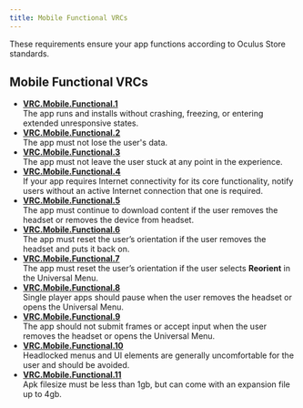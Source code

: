 ```yaml
---
title: Mobile Functional VRCs
---
```


These requirements ensure your app functions according to Oculus Store standards. 

## Mobile Functional VRCs

* **[VRC.Mobile.Functional.1](/distribute/latest/concepts/vrc-mobile-functional-1/)**  
The app runs and installs without crashing, freezing, or entering extended unresponsive states.
* **[VRC.Mobile.Functional.2](/distribute/latest/concepts/vrc-mobile-functional-2/)**  
The app must not lose the user's data.
* **[VRC.Mobile.Functional.3](/distribute/latest/concepts/vrc-mobile-functional-3/)**  
The app must not leave the user stuck at any point in the experience.
* **[VRC.Mobile.Functional.4](/distribute/latest/concepts/vrc-mobile-functional-4/)**  
If your app requires Internet connectivity for its core functionality, notify users without an active Internet connection that one is required.
* **[VRC.Mobile.Functional.5](/distribute/latest/concepts/vrc-mobile-functional-5/)**  
The app must continue to download content if the user removes the headset or removes the device from headset.
* **[VRC.Mobile.Functional.6](/distribute/latest/concepts/vrc-mobile-functional-6/)**  
The app must reset the user’s orientation if the user removes the headset and puts it back on.
* **[VRC.Mobile.Functional.7](/distribute/latest/concepts/vrc-mobile-functional-7/)**  
The app must reset the user’s orientation if the user selects **Reorient** in the Universal Menu.
* **[VRC.Mobile.Functional.8](/distribute/latest/concepts/vrc-mobile-functional-8/)**  
Single player apps should pause when the user removes the headset or opens the Universal Menu.
* **[VRC.Mobile.Functional.9](/distribute/latest/concepts/vrc-mobile-functional-9/)**  
The app should not submit frames or accept input when the user removes the headset or opens the Universal Menu.
* **[VRC.Mobile.Functional.10](/distribute/latest/concepts/vrc-mobile-functional-10/)**  
Headlocked menus and UI elements are generally uncomfortable for the user and should be avoided.
* **[VRC.Mobile.Functional.11](/distribute/latest/concepts/vrc-mobile-functional-11/)**  
Apk filesize must be less than 1gb, but can come with an expansion file up to 4gb.

